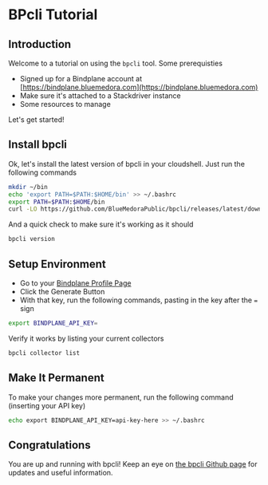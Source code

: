 # BPcli Tutorial

## Introduction

Welcome to a tutorial on using the `bpcli` tool.  Some prerequisties

* Signed up for a Bindplane account at [https://bindplane.bluemedora.com](https://bindplane.bluemedora.com)
* Make sure it's attached to a Stackdriver instance
* Some resources to manage

Let's get started!

## Install bpcli

Ok, let's install the latest version of bpcli in your cloudshell.  Just run the following commands

```bash
mkdir ~/bin 
echo 'export PATH=$PATH:$HOME/bin' >> ~/.bashrc
export PATH=$PATH:$HOME/bin
curl -LO https://github.com/BlueMedoraPublic/bpcli/releases/latest/download/bpcli_linux_amd64.zip && unzip bpcli_linux_amd64.zip && sudo cp bpcli ~/bin/ && sudo chmod +x ~/bin/bpcli
```

And a quick check to make sure it's working as it should

```bash
bpcli version
```

## Setup Environment

* Go to your [Bindplane Profile Page](https://bindplane.bluemedora.com/profile) 
* Click the Generate Button
* With that key, run the following commands, pasting in the key after the `=` sign

```bash
export BINDPLANE_API_KEY=
```

Verify it works by listing your current collectors

```bash
bpcli collector list
```

## Make It Permanent

To make your changes more permanent, run the following command (inserting your API key)

```bash
echo export BINDPLANE_API_KEY=api-key-here >> ~/.bashrc
```

## Congratulations

You are up and running with bpcli!  Keep an eye on [the bpcli Github page](https://github.com/BlueMedoraPublic/bpcli) for updates and useful information.
